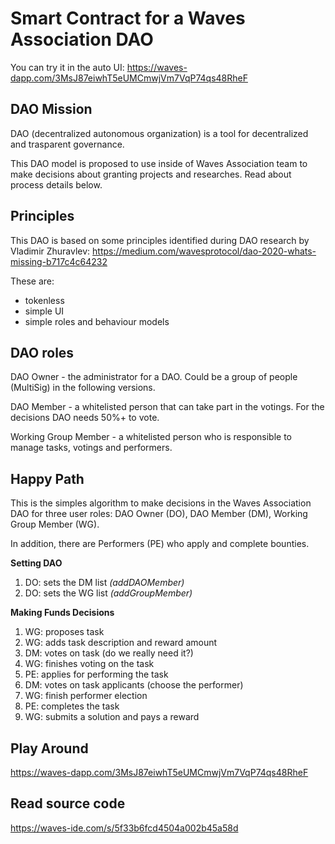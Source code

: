 # Smart Contract for a Waves Association DAO

You can try it in the auto UI: https://waves-dapp.com/3MsJ87eiwhT5eUMCmwjVm7VqP74qs48RheF

## DAO Mission

DAO (decentralized autonomous organization) is a tool for decentralized and trasparent governance. 

This DAO model is proposed to use inside of Waves Association team to make decisions about granting projects and researches. Read about process details below.

## Principles

This DAO is based on some principles identified during DAO research by Vladimir Zhuravlev: https://medium.com/wavesprotocol/dao-2020-whats-missing-b717c4c64232

These are:

- tokenless
- simple UI
- simple roles and behaviour models

## DAO roles

DAO Owner - the administrator for a DAO. Could be a group of people (MultiSig) in the following versions.

DAO Member - a whitelisted person that can take part in the votings. For the decisions DAO needs 50%+ to vote.

Working Group Member - a whitelisted person who is responsible to manage tasks, votings and performers.

## Happy Path

This is the simples algorithm to make decisions in the Waves Association DAO for three user roles: DAO Owner (DO), DAO Member (DM), Working Group Member (WG).

In addition, there are Performers (PE) who apply and complete bounties.

**Setting DAO**

1. DO: sets the DM list *(addDAOMember)*
2. DO: sets the WG list *(addGroupMember)*

**Making Funds Decisions**

1. WG: proposes task
2. WG: adds task description and reward amount
3. DM: votes on task (do we really need it?)
4. WG: finishes voting on the task
5. PE: applies for performing the task
6. DM: votes on task applicants (choose the performer)
7. WG: finish performer election
8. PE: completes the task
9. WG: submits a solution and pays a reward 

## Play Around

https://waves-dapp.com/3MsJ87eiwhT5eUMCmwjVm7VqP74qs48RheF

## Read source code

https://waves-ide.com/s/5f33b6fcd4504a002b45a58d
